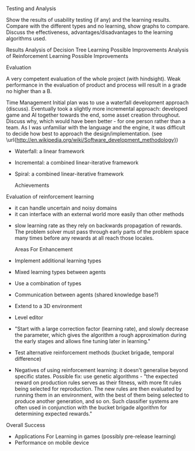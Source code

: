 Testing and Analysis

Show the results of usability testing (if any) and the learning results. Compare with the different types and no learning, show graphs to compare. Discuss the effectiveness, advantages/disadvantages to the learning algorithms used.

Results
Analysis of Decision Tree Learning
Possible Improvements
Analysis of Reinforcement Learning
Possible Improvements

Evaluation

A very competent evaluation of the whole project (with hindsight). Weak performance in the evaluation of product and process will result in a grade no higher than a B.

Time Management
Initial plan was to use a waterfall development approach (discuss). Eventually took a slightly more incremental approach: developed game and AI together towards the end, some asset creation throughout. Discuss why, which would have been better - for one person rather than a team. As I was unfamiliar with the language and the engine, it was difficult to decide how best to approach the design/implementation. (see \url{http://en.wikipedia.org/wiki/Software_development_methodology})
		
- Waterfall: a linear framework
- Incremental: a combined linear-iterative framework
- Spiral: a combined linear-iterative framework
		
	Achievements

Evaluation of reinforcement learning

+ it can handle uncertain and noisy domains
+ it can interface with an external world more easily than other methods
- slow learning rate as they rely on backwards propagation of rewards. The problem solver must pass through early parts of the problem space many times before any rewards at all reach those locales.


	Areas For Enhancement
- Implement additional learning types
- Mixed learning types between agents
- Use a combination of types
- Communication between agents (shared knowledge base?)
- Extend to a 3D environment
- Level editor
- "Start with a large correction factor (learning rate), and slowly decrease the parameter, which gives the algorithm a rough approximation during the early stages and allows fine tuning later in learning."
- Test alternative reinforcement methods (bucket brigade, temporal difference)
- Negatives of using reinforcement learning: it doesn't generalise beyond specific states. Possible fix: use genetic algorithms - "the expected reward on production rules serves as their fitness, with more fit rules being selected for reproduction. The new rules are then evaluated by running them in an environment, with the best of them being selected to produce another generation, and so on. Such classifier systems are often used in conjunction with the bucket brigade algorithm for determining expected rewards." 

Overall Success
- Applications For Learning in games (possibly pre-release learning)
- Performance on mobile device